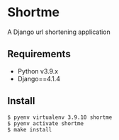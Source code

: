 # Shortme

A Django url shortening application


## Requirements

* Python v3.9.x
* Django==4.1.4


## Install

```
$ pyenv virtualenv 3.9.10 shortme
$ pyenv activate shortme
$ make install
```
